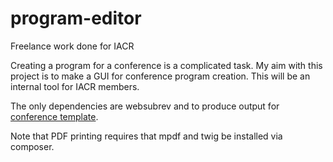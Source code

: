 # program-editor
Freelance work done for IACR

Creating a program for a conference is a complicated task. My aim with this project is to make a GUI for conference program creation. This will be an internal tool for IACR members.

The only dependencies are websubrev and to produce output for [conference template](https://github.com/kaymckelly/freelance-iacr).

Note that PDF printing requires that mpdf and twig be installed via composer.